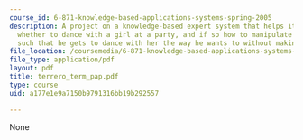 ```yaml
---
course_id: 6-871-knowledge-based-applications-systems-spring-2005
description: A project on a knowledge-based expert system that helps its user decide
  whether to dance with a girl at a party, and if so how to manipulate his dance moves
  such that he gets to dance with her the way he wants to without making her uncomfortable
file_location: /coursemedia/6-871-knowledge-based-applications-systems-spring-2005/a177e1e9a7150b9791316bb19b292557_terrero_term_pap.pdf
file_type: application/pdf
layout: pdf
title: terrero_term_pap.pdf
type: course
uid: a177e1e9a7150b9791316bb19b292557

---
```

None